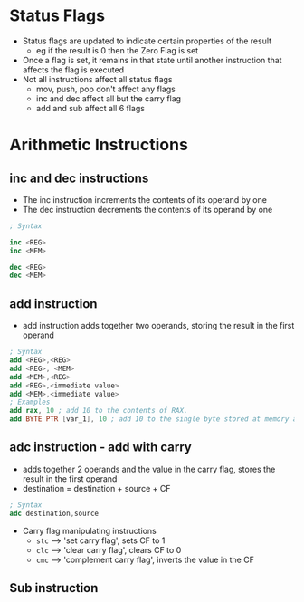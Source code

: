 # Status Flags
- Status flags are updated to indicate certain properties of the result
	- eg if the result is 0 then the Zero Flag is set
- Once a flag is set, it remains in that state until another instruction that affects the flag is executed
- Not all instructions affect all status flags 
	- mov, push, pop don't affect any flags
	- inc and dec affect all but the carry flag
	- add and sub affect all 6 flags


# Arithmetic Instructions

## inc and dec instructions
- The inc instruction increments the contents of its operand by one
- The dec instruction decrements the contents of its operand by one
```nasm
; Syntax

inc <REG>
inc <MEM>

dec <REG>
dec <MEM>
```

## add instruction
- add instruction adds together two operands, storing the result in the first operand
``` nasm
; Syntax
add <REG>,<REG>
add <REG>, <MEM>
add <MEM>,<REG>
add <REG>,<immediate value>
add <MEM>,<immediate value>
; Examples
add rax, 10 ; add 10 to the contents of RAX.
add BYTE PTR [var_1], 10 ; add 10 to the single byte stored at memory address “var_1”.
```


## adc instruction - add with carry
- adds together 2 operands and the value in the carry flag, stores the result in the first operand
- destination = destination + source + CF
``` nasm
; Syntax
adc destination,source
```

- Carry flag manipulating instructions
	- `stc` --> 'set carry flag', sets CF to 1
	- `clc` --> 'clear carry flag', clears CF to 0
	- `cmc` --> 'complement carry flag', inverts the value in the CF

## Sub instruction